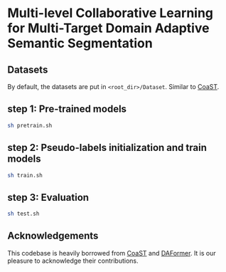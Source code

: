 # Multi-level Collaborative Learning for Multi-Target Domain Adaptive Semantic Segmentation

## Datasets

By default, the datasets are put in ``<root_dir>/Dataset``. Similar to [CoaST](https://github.com/Mael-zys/CoaST/).

## step 1: Pre-trained models

 ```bash
sh pretrain.sh
 ```

## step 2: Pseudo-labels initialization and train models

 ```bash
sh train.sh
 ```

## step 3: Evaluation


 ```bash
sh test.sh
 ```

## Acknowledgements

This codebase is heavily borrowed from [CoaST](https://github.com/Mael-zys/CoaST/) and [DAFormer](https://github.com/lhoyer/DAFormer). It is our pleasure to acknowledge their contributions.

